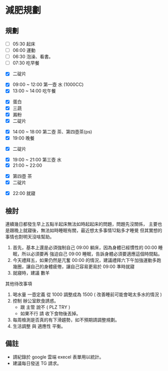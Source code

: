 # 減肥規劃

## 規劃
- [ ] 05:30 起床 
- [ ] 06:00 運動 
- [ ] 06:30 泡澡、看書。
- [ ] 07:30 吃早餐
* [x] 二碇片
- [x] 09:00 ~ 12:00 第一壺 水 (1000CC)
- [x] 13:00 ~ 14:00 吃午餐
* [x] 蛋白
* [x] 三蔬
* [x] 澱粉
* [x] 二碇片
- [x] 14:00 ~ 18:00 第二壺 茶、第四壺茶(ps)
- [x] 19:00 晚餐
* [x] 二碇片
- [x] 19:00 ~ 21:00 第三壺 水
- [x] 21:00 ~ 22:00 
* [x] 第四壺 茶
* [x] 二碇片
- [x] 22:00 就寢

## 檢討

連續幾日都發生早上五點半起床無法如時起起床的問題，問題先沒關係，
主要也是跟晚上就寢後，無法如時睡眠有關，最近想太多事情12點多才睡覺
但其實想的事情也對明天沒啥幫助。

1. 首先，基本上還是必須強制自己 09:00 躺床，因為身體已經慣性的 00:00 睡眠，所以必須要再 強迫自己 09:00 睡眠，告訴身體必須要適應這個時間點。
2. 今天禮拜五，如果仍然是亢奮 00:00 的情況，建議禮拜六下午加強運動多跑幾圈，讓自己的身體疲倦，讓自己容易更易於 09:00 準時就寢
3. 就寢時，建議 數羊

其他待改事項

1. 喝水量 一壺定義 從 1000 調整成為 1500 ( 改善睡前可能會喝太多水的情況 )
2. 控制 辦公室飲食誘惑。
   - 跟 主管 說不 ( PLZ TRY )
   - 如果不行 請 收下食物後丟掉。
3. 每周檢測是否真的有下滑趨勢，如不預期請調整規劃。
4. 生活調整 與 適應性 平衡。

## 備註 
- 請紀錄於 google 雲端 execel 表單用以統計。
- 建議每日發送 TG 請求。

